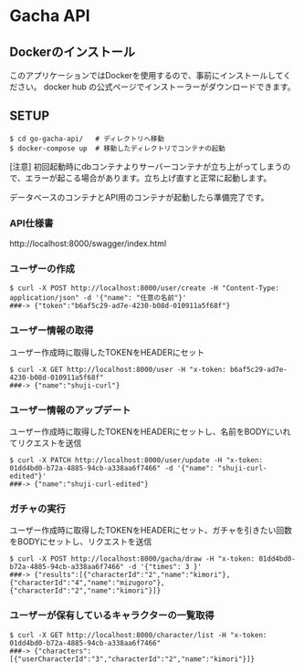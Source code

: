 # Gacha API

## Dockerのインストール
このアプリケーションではDockerを使用するので、事前にインストールしてください。
docker hub の公式ページでインストーラーがダウンロードできます。

## SETUP

```
$ cd go-gacha-api/   # ディレクトリへ移動
$ docker-compose up  # 移動したディレクトリでコンテナの起動
```
[注意]
初回起動時にdbコンテナよりサーバーコンテナが立ち上がってしまうので、エラーが起こる場合があります。立ち上げ直すと正常に起動します。


データベースのコンテナとAPI用のコンテナが起動したら準備完了です。

### API仕様書
http://localhost:8000/swagger/index.html

### ユーザーの作成
```
$ curl -X POST http://localhost:8000/user/create -H "Content-Type: application/json" -d '{"name": "任意の名前"}'
###-> {"token":"b6af5c29-ad7e-4230-b08d-010911a5f68f"}
```

### ユーザー情報の取得
ユーザー作成時に取得したTOKENをHEADERにセット
```
$ curl -X GET http://localhost:8000/user -H "x-token: b6af5c29-ad7e-4230-b08d-010911a5f68f"
###-> {"name":"shuji-curl"}
```

### ユーザー情報のアップデート
ユーザー作成時に取得したTOKENをHEADERにセットし、名前をBODYにいれてリクエストを送信
```
$ curl -X PATCH http://localhost:8000/user/update -H "x-token: 01dd4bd0-b72a-4885-94cb-a338aa6f7466" -d '{"name": "shuji-curl-edited"}'
###-> {"name":"shuji-curl-edited"}
```

### ガチャの実行
ユーザー作成時に取得したTOKENをHEADERにセット、ガチャを引きたい回数をBODYにセットし、リクエストを送信
```
$ curl -X POST http://localhost:8000/gacha/draw -H "x-token: 01dd4bd0-b72a-4885-94cb-a338aa6f7466" -d '{"times": 3 }'
###-> {"results":[{"characterId":"2","name":"kimori"},{"characterId":"4","name":"mizugoro"},{"characterId":"2","name":"kimori"}]}
```

### ユーザーが保有しているキャラクターの一覧取得
```
$ curl -X GET http://localhost:8000/character/list -H "x-token: 01dd4bd0-b72a-4885-94cb-a338aa6f7466"
###-> {"characters":[{"userCharacterId":"3","characterId":"2","name":"kimori"}]}
```


